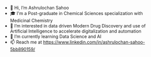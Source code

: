 - 👋 Hi, I’m Ashrulochan Sahoo
- 🎓 I'm a Post-graduate in Chemical Sciences specialization with Medicinal Chemistry
- 👀 I’m interested in data driven Modern Drug Discovery and use of Artificial Intelligence to accelerate digitalization and automation
- 🌱 I’m currently learning Data Science and AI
- 📫 Reach me at https://www.linkedin.com/in/ashrulochan-sahoo-5bb890159/

<!---
dSilu/dSilu is a ✨ special ✨ repository because its `README.md` (this file) appears on your GitHub profile.
You can click the Preview link to take a look at your changes.
--->
